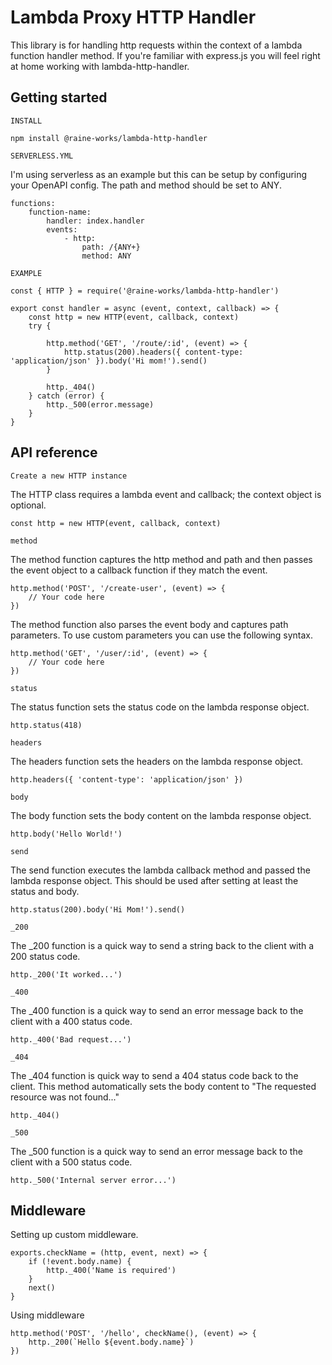 # Lambda Proxy HTTP Handler

This library is for handling http requests within the context of a lambda function handler method. If you're familiar with express.js you will feel right at home working with lambda-http-handler.

## Getting started

`INSTALL`

    npm install @raine-works/lambda-http-handler

`SERVERLESS.YML`

I'm using serverless as an example but this can be setup by configuring your OpenAPI config. The path and method should be set to ANY.

    functions:
        function-name:
            handler: index.handler
            events:
                - http:
                    path: /{ANY+}
                    method: ANY

`EXAMPLE`

    const { HTTP } = require('@raine-works/lambda-http-handler')

    export const handler = async (event, context, callback) => {
        const http = new HTTP(event, callback, context)
        try {

            http.method('GET', '/route/:id', (event) => {
                http.status(200).headers({ content-type: 'application/json' }).body('Hi mom!').send()
            }

            http._404()
        } catch (error) {
            http._500(error.message)
        }
    }

## API reference

`Create a new HTTP instance`

The HTTP class requires a lambda event and callback; the context object is optional.

    const http = new HTTP(event, callback, context)

`method`

The method function captures the http method and path and then passes the event object to a callback function if they match the event.

    http.method('POST', '/create-user', (event) => {
        // Your code here
    })

The method function also parses the event body and captures path parameters. To use custom parameters you can use the following syntax.

    http.method('GET', '/user/:id', (event) => {
        // Your code here
    })

`status`

The status function sets the status code on the lambda response object.

    http.status(418)

`headers`

The headers function sets the headers on the lambda response object.

    http.headers({ 'content-type': 'application/json' })

`body`

The body function sets the body content on the lambda response object.

    http.body('Hello World!')

`send`

The send function executes the lambda callback method and passed the lambda response object. This should be used after setting at least the status and body.

    http.status(200).body('Hi Mom!').send()

`_200`

The \_200 function is a quick way to send a string back to the client with a 200 status code.

    http._200('It worked...')

`_400`

The \_400 function is a quick way to send an error message back to the client with a 400 status code.

    http._400('Bad request...')

`_404`

The \_404 function is quick way to send a 404 status code back to the client. This method automatically sets the body content to "The requested resource was not found..."

    http._404()

`_500`

The \_500 function is a quick way to send an error message back to the client with a 500 status code.

    http._500('Internal server error...')

## Middleware

Setting up custom middleware.

    exports.checkName = (http, event, next) => {
        if (!event.body.name) {
            http._400('Name is required')
        }
        next()
    }

Using middleware

    http.method('POST', '/hello', checkName(), (event) => {
        http._200(`Hello ${event.body.name}`)
    })
